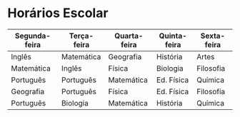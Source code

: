 # Horários Escolar

Segunda-feira | Terça-feira | Quarta-feira | Quinta-feira | Sexta-feira
--------------| ----------- | ------------ | ------------ | -----------
Inglês | Matemática | Geografia | História | Artes
Matemática | Inglês | Física | Biologia | Filosofia 
Português | Português | Matemática | Ed. Física | Química
Geografia | Português | Física | Ed. Física | Filosofia 
Português | Biologia | Matemática | História | Química
